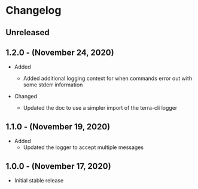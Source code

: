 # Changelog

## Unreleased

## 1.2.0 - (November 24, 2020)

* Added
  * Added additional logging context for when commands error out with some stderr information
  
* Changed
  * Updated the doc to use a simpler import of the terra-cli logger

## 1.1.0 - (November 19, 2020)

* Added
  * Updated the logger to accept multiple messages

## 1.0.0 - (November 17, 2020)

* Initial stable release
